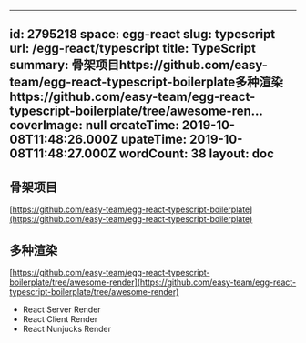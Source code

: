 
---
id: 2795218
space: egg-react
slug: typescript
url: /egg-react/typescript
title: TypeScript
summary: 骨架项目https://github.com/easy-team/egg-react-typescript-boilerplate多种渲染https://github.com/easy-team/egg-react-typescript-boilerplate/tree/awesome-ren...
coverImage: null
createTime: 2019-10-08T11:48:26.000Z 
upateTime: 2019-10-08T11:48:27.000Z
wordCount: 38
layout: doc
---


## 骨架项目

[https://github.com/easy-team/egg-react-typescript-boilerplate](https://github.com/easy-team/egg-react-typescript-boilerplate)



## 多种渲染

[https://github.com/easy-team/egg-react-typescript-boilerplate/tree/awesome-render](https://github.com/easy-team/egg-react-typescript-boilerplate/tree/awesome-render)

- React Server Render
- React Client Render
- React Nunjucks Render


  